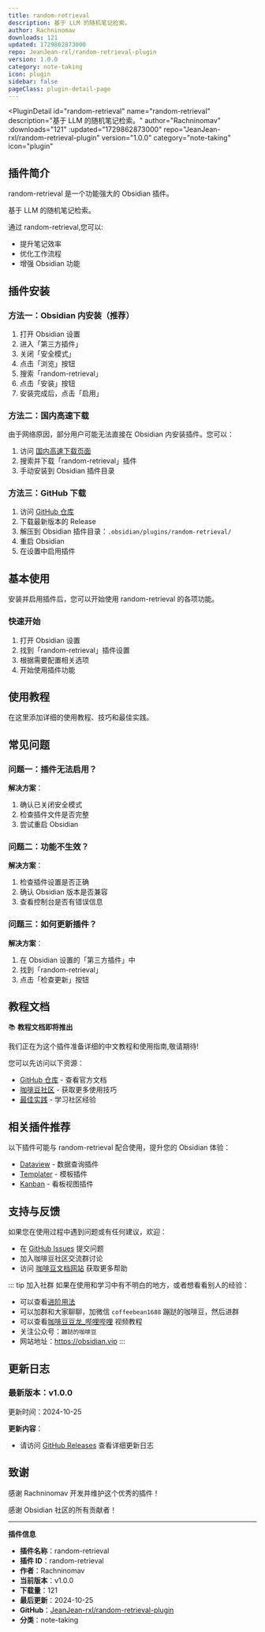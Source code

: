 ```yaml
---
title: random-retrieval
description: 基于 LLM 的随机笔记检索。
author: Rachninomav
downloads: 121
updated: 1729862873000
repo: JeanJean-rxl/random-retrieval-plugin
version: 1.0.0
category: note-taking
icon: plugin
sidebar: false
pageClass: plugin-detail-page
---
```


<PluginDetail
  id="random-retrieval"
  name="random-retrieval"
  description="基于 LLM 的随机笔记检索。"
  author="Rachninomav"
  :downloads="121"
  :updated="1729862873000"
  repo="JeanJean-rxl/random-retrieval-plugin"
  version="1.0.0"
  category="note-taking"
  icon="plugin"
>

<!-- AUTO_GENERATED_START -->
## 插件简介

random-retrieval 是一个功能强大的 Obsidian 插件。

基于 LLM 的随机笔记检索。

通过 random-retrieval,您可以:

- 提升笔记效率
- 优化工作流程
- 增强 Obsidian 功能

<!-- AUTO_GENERATED_END -->

<!-- AUTO_GENERATED_START -->
## 插件安装

### 方法一：Obsidian 内安装（推荐）

1. 打开 Obsidian 设置
2. 进入「第三方插件」
3. 关闭「安全模式」
4. 点击「浏览」按钮
5. 搜索「random-retrieval」
6. 点击「安装」按钮
7. 安装完成后，点击「启用」

### 方法二：国内高速下载

由于网络原因，部分用户可能无法直接在 Obsidian 内安装插件。您可以：

1. 访问 [国内高速下载页面](/zh/documentation/obsidian-plugins-download.html)
2. 搜索并下载「random-retrieval」插件
3. 手动安装到 Obsidian 插件目录

### 方法三：GitHub 下载

1. 访问 [GitHub 仓库](https://github.com/JeanJean-rxl/random-retrieval-plugin)
2. 下载最新版本的 Release
3. 解压到 Obsidian 插件目录：`.obsidian/plugins/random-retrieval/`
4. 重启 Obsidian
5. 在设置中启用插件

## 基本使用

安装并启用插件后，您可以开始使用 random-retrieval 的各项功能。

### 快速开始

1. 打开 Obsidian 设置
2. 找到「random-retrieval」插件设置
3. 根据需要配置相关选项
4. 开始使用插件功能

<!-- AUTO_GENERATED_END -->

<!-- CUSTOM_CONTENT_START:tutorial -->
## 使用教程

在这里添加详细的使用教程、技巧和最佳实践。

<!-- CUSTOM_CONTENT_END:tutorial -->

<!-- SHARED_CONTENT_START -->
## 常见问题

### 问题一：插件无法启用？

**解决方案**：
1. 确认已关闭安全模式
2. 检查插件文件是否完整
3. 尝试重启 Obsidian

### 问题二：功能不生效？

**解决方案**：
1. 检查插件设置是否正确
2. 确认 Obsidian 版本是否兼容
3. 查看控制台是否有错误信息

### 问题三：如何更新插件？

**解决方案**：
1. 在 Obsidian 设置的「第三方插件」中
2. 找到「random-retrieval」
3. 点击「检查更新」按钮

## 教程文档

📚 **教程文档即将推出**

我们正在为这个插件准备详细的中文教程和使用指南,敬请期待!

您可以先访问以下资源：
- [GitHub 仓库](https://github.com/JeanJean-rxl/random-retrieval-plugin) - 查看官方文档
- [咖啡豆社区](/zh/bases/) - 获取更多使用技巧
- [最佳实践](/zh/best-practices/) - 学习社区经验

## 相关插件推荐

以下插件可能与 random-retrieval 配合使用，提升您的 Obsidian 体验：

- [Dataview](/zh/plugins/dataview.html) - 数据查询插件
- [Templater](/zh/plugins/templater-obsidian.html) - 模板插件
- [Kanban](/zh/plugins/obsidian-kanban.html) - 看板视图插件

## 支持与反馈

如果您在使用过程中遇到问题或有任何建议，欢迎：

- 在 [GitHub Issues](https://github.com/JeanJean-rxl/random-retrieval-plugin/issues) 提交问题
- 加入咖啡豆社区交流群讨论
- 访问 [咖啡豆文档网站](https://obsidian.vip) 获取更多帮助

::: tip 加入社群
如果在使用和学习中有不明白的地方，或者想看看别人的经验：
- 可以查看[进阶用法](/zh/advanced)
- 可以加群和大家聊聊，加微信 `coffeebean1688` 蹦跶的咖啡豆，然后进群
- 可以查看[咖啡豆豆龙_哔哩哔哩](https://space.bilibili.com/618777356) 视频教程
- 关注公众号：`蹦跶的咖啡豆`
- 网站地址：https://obsidian.vip
:::
<!-- SHARED_CONTENT_END -->

<!-- AUTO_GENERATED_START -->
## 更新日志

### 最新版本：v1.0.0

更新时间：2024-10-25

**更新内容**：
- 请访问 [GitHub Releases](https://github.com/JeanJean-rxl/random-retrieval-plugin/releases) 查看详细更新日志

## 致谢

感谢 Rachninomav 开发并维护这个优秀的插件！

感谢 Obsidian 社区的所有贡献者！

---

**插件信息**
- **插件名称**：random-retrieval
- **插件 ID**：random-retrieval
- **作者**：Rachninomav
- **当前版本**：v1.0.0
- **下载量**：121
- **最后更新**：2024-10-25
- **GitHub**：[JeanJean-rxl/random-retrieval-plugin](https://github.com/JeanJean-rxl/random-retrieval-plugin)
- **分类**：note-taking
<!-- AUTO_GENERATED_END -->

</PluginDetail>


